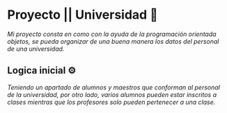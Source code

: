 # Proyecto ||  Universidad 🚀
_Mi proyecto consta en como con la ayuda de la programación orientada objetos, se pueda organizar de una buena manera los datos del personal de una universidad._
## Logica inicial ⚙️ 
_Teniendo un apartado de alumnos y maestros que conforman al personal de la universidad, por otro lado, varios alumnos pueden estar inscritos a clases mientras que los profesores solo pueden pertenecer a una clase._


